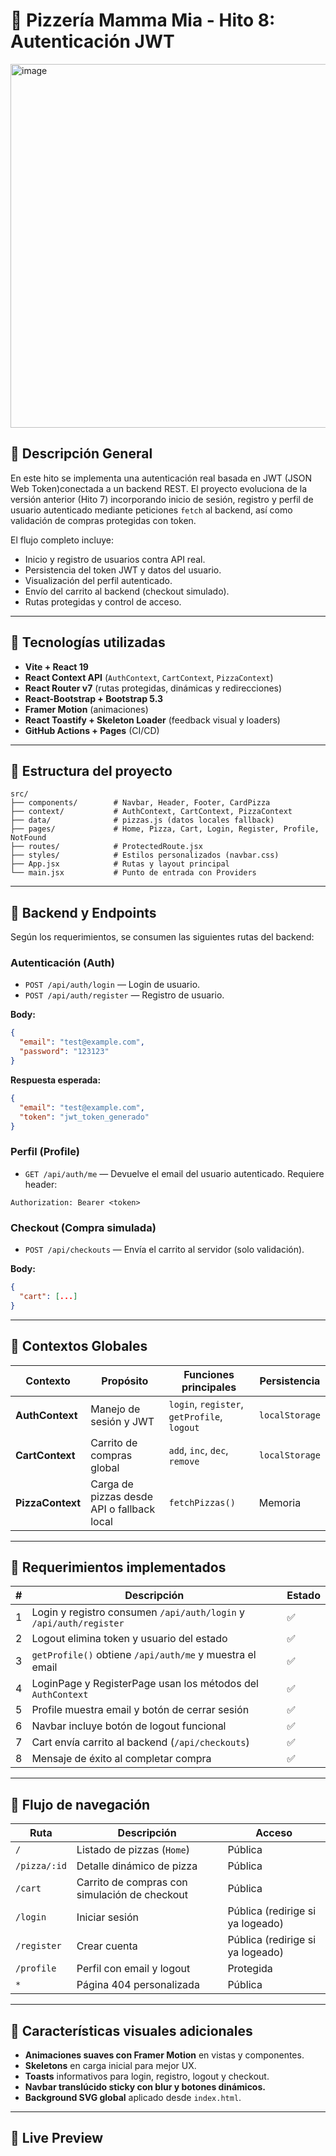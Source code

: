 # 🍕 Pizzería Mamma Mia - Hito 8: Autenticación JWT

<img width="912" height="582" alt="image" src="https://github.com/user-attachments/assets/ab28a661-0255-4b64-a67d-5d64c755f45d" />

## 🍕 Descripción General

En este hito se implementa una autenticación real basada en JWT (JSON Web Token)conectada a un backend REST. El proyecto evoluciona de la versión anterior (Hito 7) incorporando inicio de sesión, registro y perfil de usuario autenticado mediante peticiones `fetch` al backend, así como validación de compras protegidas con token.

El flujo completo incluye:

* Inicio y registro de usuarios contra API real.
* Persistencia del token JWT y datos del usuario.
* Visualización del perfil autenticado.
* Envío del carrito al backend (checkout simulado).
* Rutas protegidas y control de acceso.

---

## 🍕 Tecnologías utilizadas

* **Vite + React 19**
* **React Context API** (`AuthContext`, `CartContext`, `PizzaContext`)
* **React Router v7** (rutas protegidas, dinámicas y redirecciones)
* **React-Bootstrap + Bootstrap 5.3**
* **Framer Motion** (animaciones)
* **React Toastify + Skeleton Loader** (feedback visual y loaders)
* **GitHub Actions + Pages** (CI/CD)

---

## 🍕 Estructura del proyecto

```
src/
├── components/        # Navbar, Header, Footer, CardPizza
├── context/           # AuthContext, CartContext, PizzaContext
├── data/              # pizzas.js (datos locales fallback)
├── pages/             # Home, Pizza, Cart, Login, Register, Profile, NotFound
├── routes/            # ProtectedRoute.jsx
├── styles/            # Estilos personalizados (navbar.css)
├── App.jsx            # Rutas y layout principal
└── main.jsx           # Punto de entrada con Providers
```

---

## 🍕 Backend y Endpoints

Según los requerimientos, se consumen las siguientes rutas del backend:

### **Autenticación (Auth)**

* `POST /api/auth/login` — Login de usuario.
* `POST /api/auth/register` — Registro de usuario.

**Body:**

```json
{
  "email": "test@example.com",
  "password": "123123"
}
```

**Respuesta esperada:**

```json
{
  "email": "test@example.com",
  "token": "jwt_token_generado"
}
```

### **Perfil (Profile)**

* `GET /api/auth/me` — Devuelve el email del usuario autenticado. Requiere header:

```
Authorization: Bearer <token>
```

### **Checkout (Compra simulada)**

* `POST /api/checkouts` — Envía el carrito al servidor (solo validación).

**Body:**

```json
{
  "cart": [...]
}
```

---

## 🍕 Contextos Globales

| Contexto         | Propósito                                  | Funciones principales                       | Persistencia   |
| ---------------- | ------------------------------------------ | ------------------------------------------- | -------------- |
| **AuthContext**  | Manejo de sesión y JWT                     | `login`, `register`, `getProfile`, `logout` | `localStorage` |
| **CartContext**  | Carrito de compras global                  | `add`, `inc`, `dec`, `remove`               | `localStorage` |
| **PizzaContext** | Carga de pizzas desde API o fallback local | `fetchPizzas()`                             | Memoria        |

---

## 🍕 Requerimientos implementados

| # | Descripción                                                        | Estado |
| - | ------------------------------------------------------------------ | ------ |
| 1 | Login y registro consumen `/api/auth/login` y `/api/auth/register` | ✅      |
| 2 | Logout elimina token y usuario del estado                          | ✅      |
| 3 | `getProfile()` obtiene `/api/auth/me` y muestra el email           | ✅      |
| 4 | LoginPage y RegisterPage usan los métodos del `AuthContext`        | ✅      |
| 5 | Profile muestra email y botón de cerrar sesión                     | ✅      |
| 6 | Navbar incluye botón de logout funcional                           | ✅      |
| 7 | Cart envía carrito al backend (`/api/checkouts`)                   | ✅      |
| 8 | Mensaje de éxito al completar compra                               | ✅      |

---

## 🍕 Flujo de navegación

| Ruta         | Descripción                                   | Acceso                           |
| ------------ | --------------------------------------------- | -------------------------------- |
| `/`          | Listado de pizzas (`Home`)                    | Pública                          |
| `/pizza/:id` | Detalle dinámico de pizza                     | Pública                          |
| `/cart`      | Carrito de compras con simulación de checkout | Pública                          |
| `/login`     | Iniciar sesión                                | Pública (redirige si ya logeado) |
| `/register`  | Crear cuenta                                  | Pública (redirige si ya logeado) |
| `/profile`   | Perfil con email y logout                     | Protegida                        |
| `*`          | Página 404 personalizada                      | Pública                          |

---

## 🍕 Características visuales adicionales

* **Animaciones suaves con Framer Motion** en vistas y componentes.
* **Skeletons** en carga inicial para mejor UX.
* **Toasts** informativos para login, registro, logout y checkout.
* **Navbar translúcido sticky con blur y botones dinámicos.**
* **Background SVG global** aplicado desde `index.html`.

---

## 🍕 Live Preview


